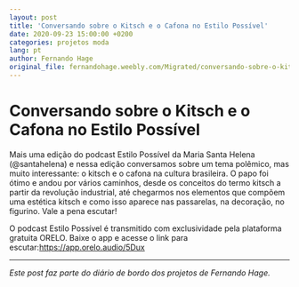 ```yaml
---
layout: post
title: 'Conversando sobre o Kitsch e o Cafona no Estilo Possível'
date: 2020-09-23 15:00:00 +0200
categories: projetos moda
lang: pt
author: Fernando Hage
original_file: fernandohage.weebly.com/Migrated/conversando-sobre-o-kitsch-e-o-cafona-no-estilo-possivel.html
---
```


# Conversando sobre o Kitsch e o Cafona no Estilo Possível

Mais uma edição do podcast Estilo Possível da Maria Santa Helena (@santahelena) e nessa edição conversamos sobre um tema polêmico, mas muito interessante: o kitsch e o cafona na cultura brasileira. O papo foi ótimo e andou por vários caminhos, desde os conceitos do termo kitsch a partir da revolução industrial, até chegarmos nos elementos que compõem uma estética kitsch e como isso aparece nas passarelas, na decoração, no figurino. Vale a pena escutar!

O podcast Estilo Possível é transmitido com exclusividade pela plataforma gratuita ORELO. Baixe o app e acesse o link para escutar:https://app.orelo.audio/5Dux

---

*Este post faz parte do diário de bordo dos projetos de Fernando Hage.*